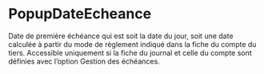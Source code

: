 # PopupDateEcheance


Date de première échéance qui est soit la date du jour, soit une date calculée à partir du mode de règlement indiqué dans la fiche du compte du tiers. Accessible uniquement si la fiche du journal et celle du compte sont définies avec l’option Gestion des échéances.


